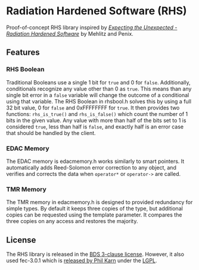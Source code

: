 # Radiation Hardened Software (RHS)
Proof-of-concept RHS library inspired by [*Expecting the Unexpected - Radiation
Hardened
Software*](https://ti.arc.nasa.gov/m/pub-archive/1075h/1075%20(Mehlitz).pdf) by
Mehlitz and Penix.

## Features
### RHS Boolean
Traditional Booleans use a single 1 bit for `true` and 0 for `false`.
Additionally, conditionals recognize any value other than 0 as `true`.  This
means than any single bit error in a `false` variable will change the outcome of
a conditional using that variable.  The RHS Boolean in rhsbool.h solves this by
using a full 32 bit value, 0 for `false` and 0xFFFFFFFF for `true`.  It then
provides two functions: `rhs_is_true()` and `rhs_is_false()` which count the
number of 1 bits in the given value.  Any value with more than half of the bits
set to 1 is considered `true`, less than half is `false`, and exactly half is an
error case that should be handled by the client.

### EDAC Memory
The EDAC memory is edacmemory.h works similarly to smart pointers.  It
automatically adds Reed-Solomon error correction to any object, and verifies and
corrects the data when `operator*` or `operator->` are called.

### TMR Memory
The TMR memory in edacmemory.h is designed to provided redundancy for simple
types.  By default it keeps three copies of the type, but additional copies can
be requested using the template parameter.  It compares the three copies on any
access and restores the majority.

## License
The RHS library is released in the [BDS 3-clause license](LICENSE).  However,
it also used fec-3.0.1 which is [released by Phil
Karn](http://www.ka9q.net/code/fec/) under the [LGPL](fec-3.0.1/lesser.txt).
